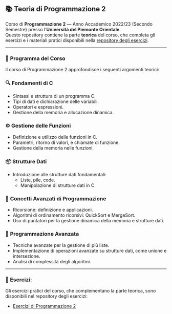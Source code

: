 ## 📚 **Teoria di Programmazione 2**  

Corso di **Programmazione 2** — Anno Accademico 2022/23 (Secondo Semestre) presso l'**Università del Piemonte Orientale**.  
Questo repository contiene la parte **teorica** del corso, che completa gli esercizi e i materiali pratici disponibili nella [repository degli esercizi](https://github.com/AlessandroZappatore/UNIUPO_PROGRAMMAZIONE_2).

---

### 📘 **Programma del Corso**  
Il corso di Programmazione 2 approfondisce i seguenti argomenti teorici:

### 🔍 **Fondamenti di C**  
- Sintassi e struttura di un programma C.  
- Tipi di dati e dichiarazione delle variabili.  
- Operatori e espressioni.  
- Gestione della memoria e allocazione dinamica.

### ⚙️ **Gestione delle Funzioni**  
- Definizione e utilizzo delle funzioni in C.  
- Parametri, ritorno di valori, e chiamate di funzione.  
- Gestione della memoria nelle funzioni.

### 📦 **Strutture Dati**  
- Introduzione alle strutture dati fondamentali:  
  - Liste, pile, code.  
  - Manipolazione di strutture dati in C.

### 🔄 **Concetti Avanzati di Programmazione**  
- Ricorsione: definizione e applicazioni.  
- Algoritmi di ordinamento ricorsivi: QuickSort e MergeSort.  
- Uso di puntatori per la gestione dinamica della memoria e strutture dati.

### 🔧 **Programmazione Avanzata**  
- Tecniche avanzate per la gestione di più liste.  
- Implementazione di operazioni avanzate su strutture dati, come unione e intersezione.  
- Analisi di complessità degli algoritmi.

---

### 📜 Esercizi:  
Gli esercizi pratici del corso, che complementano la parte teorica, sono disponibili nel repository degli esercizi:  
- [Esercizi di Programmazione 2](https://github.com/AlessandroZappatore/UNIUPO_PROGRAMMAZIONE_2)
